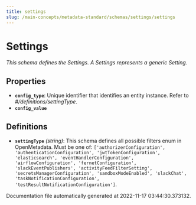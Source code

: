 ```yaml
---
title: settings
slug: /main-concepts/metadata-standard/schemas/settings/settings
---
```


# Settings

*This schema defines the Settings. A Settings represents a generic Setting.*

## Properties

- **`config_type`**: Unique identifier that identifies an entity instance. Refer to *#/definitions/settingType*.
- **`config_value`**
## Definitions

- **`settingType`** *(string)*: This schema defines all possible filters enum in OpenMetadata. Must be one of: `['authorizerConfiguration', 'authenticationConfiguration', 'jwtTokenConfiguration', 'elasticsearch', 'eventHandlerConfiguration', 'airflowConfiguration', 'fernetConfiguration', 'slackEventPublishers', 'activityFeedFilterSetting', 'secretsManagerConfiguration', 'sandboxModeEnabled', 'slackChat', 'taskNotificationConfiguration', 'testResultNotificationConfiguration']`.


Documentation file automatically generated at 2022-11-17 03:44:30.373132.
